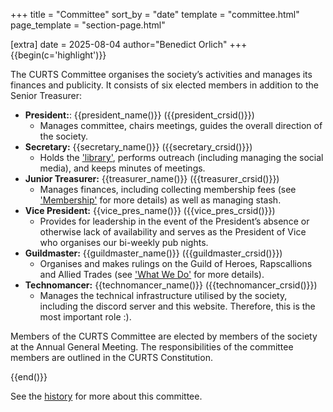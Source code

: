 +++
title = "Committee"
sort_by = "date"
template = "committee.html"
page_template = "section-page.html"

[extra]
date = 2025-08-04
author="Benedict Orlich"
+++
{{begin(c='highlight')}}

The CURTS Committee organises the society’s activities and manages its finances and publicity. It consists of six elected members in addition to the Senior Treasurer:

<!-- Edit the current committee in `config.toml` -->

- **President:**: {{president_name()}} ({{president_crsid()}})
    - Manages committee, chairs meetings, guides the overall direction of the society.
- **Secretary:** {{secretary_name()}} ({{secretary_crsid()}})
    - Holds the ['library'](@/games-resources/library.md), performs outreach (including managing the social media), and keeps minutes of meetings.
- **Junior Treasurer:** {{treasurer_name()}} ({{treasurer_crsid()}})
    - Manages finances, including collecting membership fees (see ['Membership'](@/about-us/membership.md) for more details) as well as managing stash.
- **Vice President:** {{vice_pres_name()}} ({{vice_pres_crsid()}})
    - Provides for leadership in the event of the President’s absence or otherwise lack of availability and serves as the President of Vice who organises our bi-weekly pub nights.
- **Guildmaster:** {{guildmaster_name()}} ({{guildmaster_crsid()}})
    - Organises and makes rulings on the Guild of Heroes, Rapscallions and Allied Trades (see ['What We Do'](@/about-us/what-we-do.md) for more details).
- **Technomancer:** {{technomancer_name()}} ({{technomancer_crsid()}})
    - Manages the technical infrastructure utilised by the society, including the discord server and this website. Therefore, this is the most important role :).

Members of the CURTS Committee are elected by members of the society at the Annual General Meeting. The responsibilities of the committee members are outlined in the CURTS Constitution.

{{end()}}

See the [history](/history/) for more about this committee.
